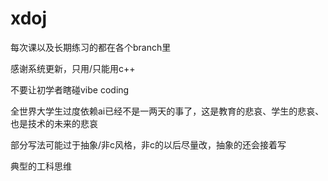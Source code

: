 # xdoj
每次课以及长期练习的都在各个branch里

感谢系统更新，只用/只能用c++

不要让初学者瞎碰vibe coding

全世界大学生过度依赖ai已经不是一两天的事了，这是教育的悲哀、学生的悲哀、也是技术的未来的悲哀

部分写法可能过于抽象/非c风格，非c的以后尽量改，抽象的还会接着写

典型的工科思维
